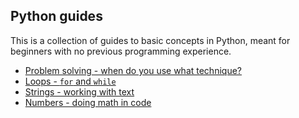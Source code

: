 ## Python guides

This is a collection of guides to basic concepts in Python, meant for beginners with no previous programming experience.

* [Problem solving - when do you use what technique?](problem-solving.md)
* [Loops - `for` and `while`](loops.md)
* [Strings - working with text](strings.md)
* [Numbers - doing math in code](numbers.md)